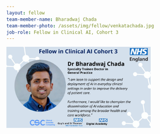 ```yaml
---
layout: fellow
team-member-name: Bharadwaj Chada
team-member-photo: /assets/img/fellow/venkatachada.jpg
job-role: Fellow in Clinical AI, Cohort 3
---
```

<img src="assets/img/fellow/card/BCquote.jpg" alt="Alt text" style="width:75%;">
